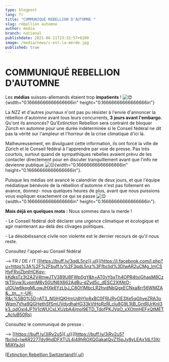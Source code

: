 ```yaml
---
type: blogpost
lang: fr
title: "COMMUNIQUÉ REBELLION D'AUTOMNE "
slug: rébellion automne
author: media
branch: national
publishdate: 2021-06-21T23:32:57+0200
image: /media/news/c-est-la-merde.jpg
published: true
---
```

#  COMMUNIQUÉ REBELLION D\'AUTOMNE 

Les **médias** suisses-allemands étaient trop **impatients** ! ![😍](media/image1.png){width="0.16666666666666666in" height="0.16666666666666666in"}

La NZZ et d\'autres journaux n\'ont pas pu résister à l\'envie d\'annoncer la rébellion d\'automne avant tous leurs concurrents, **3 jours avant l\'embargo**. Qu\'ont ils annoncés? Qu\'Extinction Rebellion sera contraint de bloquer Zürich en automne pour une durée indéterminée si le Conseil fédéral ne dit pas la vérité sur l\'ampleur et l\'horreur de la crise climatique d\'ici là.

Malheureusement, en divulguant cette information, ils ont forcé la ville de Zürich et le Conseil fédéral à l\'apprendre par voie de presse. Pas très courtois, surtout quand de sympathiques rebelles avaient prévu de les contacter directement pour en discuter tranquillement avant que l\'info ne devienne publique ![😕](media/image3.png){width="0.16666666666666666in" height="0.16666666666666666in"}.

Puisque les médias ont avancé le calendrier de deux jours, et que l\'équipe médiatique bénévole de la rébellion d\'automne n\'est pas follement en avance, donnez- nous quelques heures de plus, avant que nous puissions vous expliquer exactement ce qui se passe ![😉](media/image2.png){width="0.16666666666666666in" height="0.16666666666666666in"}.

**Mais déjà en quelques mots :** Nous sommes dans la merde !

\- Le Conseil fédéral doit déclarer une urgence climatique et écologique et agir maintenant au-delà des clivages politiques.

\- La désobéissance civile non violente est le dernier recours de qu\'il nous reste.

Consultez l\'appel-au Conseil fédéral

\--\> FR / DE / IT [[https://buff.ly/3qdL5nz]{.ul}](https://l.facebook.com/l.php?u=https%3A%2F%2Fbuff.ly%2F3qdL5nz%3Ffbclid%3DIwAR2uCMg_ImCSHyFRviZbnIHCKqv-kKdksTz3t2A2V4tnwJTV389U8FWp0gY&h=AT0vYbxTh4OPR4tyjGhasM8CztkT0ivw3LvpmM8vS0UN6X662AdBu-dZyd5c_dESC2XlfAtO-uIOUw6kpgMLowJHXk6YzLbJ_C8Ot1MbcLR2hvdNbQgxECNxa8rr56WMZA&__tn__=-UK-R&c%5B0%5D=AT3_N0jHQKHmUdhYIo8xBC0FRIJRyOE3Xe5qGhyeZRA3oWqm7Vha9QGHethSfSmUVdydhaHG33kVtHoRzRLclu8G9L1IiB_GntRUrKnI3k3_odOxi4JF1V1cWUCsLXUzbA4jmol9ETD_TdofPKJVqO_xXOtmHEFxQtMET_AcIuB50Rs)

Consultez le communiqué de presse :

\--\> [[https://buff.ly/3iRv2u5]{.ul}](https://buff.ly/3iRv2u5?fbclid=IwAR2277dy9hdDFXTUL4j49hROXQGakatQvZ1SpJy8vLEAx1dLf3XrMIAYaJo)

[[Extinction Rebellion Switzerland]{.ul}](https://www.facebook.com/XRSwitzerland/?__cft__%5B0%5D=AZX610mvCsHFVMQz49hrpEJyxRidsb4M2mAcOC7XpB-wHOj-DS3QjInWQkH2eECwrOFKh_OkrchLU0N26ZlkWK5MSEK28hlF93ipZTcRLmgHX9aDv4BEbRyM81HdINXOF-0SKLNNna2oukCumoinaHfi&__tn__=kK-R)
